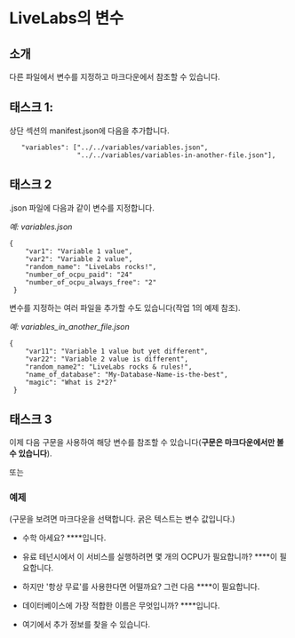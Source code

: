 # LiveLabs의 변수

## 소개

다른 파일에서 변수를 지정하고 마크다운에서 참조할 수 있습니다.

## 태스크 1:

상단 섹션의 manifest.json에 다음을 추가합니다.

       "variables": ["../../variables/variables.json",
                     "../../variables/variables-in-another-file.json"],
    

## 태스크 2

.json 파일에 다음과 같이 변수를 지정합니다.

_예: variables.json_

    {
        "var1": "Variable 1 value",
        "var2": "Variable 2 value",
        "random_name": "LiveLabs rocks!",
        "number_of_ocpu_paid": "24"
        "number_of_ocpu_always_free": "2"
     }
    

변수를 지정하는 여러 파일을 추가할 수도 있습니다(작업 1의 예제 참조).

_예: variables\_in\_another\_file.json_

    {
        "var11": "Variable 1 value but yet different",
        "var22": "Variable 2 value is different",
        "random_name2": "LiveLabs rocks & rules!",
        "name_of_database": "My-Database-Name-is-the-best",
        "magic": "What is 2*2?"
     }
    

## 태스크 3

이제 다음 구문을 사용하여 해당 변수를 참조할 수 있습니다(**구문은 마크다운에서만 볼 수 있습니다**).

[](var:var1)

또는

[](var:magic)

### 예제

(구문을 보려면 마크다운을 선택합니다. 굵은 텍스트는 변수 값입니다.)

*   수학 아세요? **[](var:magic)**입니다.
    
*   유료 테넌시에서 이 서비스를 실행하려면 몇 개의 OCPU가 필요합니까? **[](var:number_of_ocpu_paid)**이 필요합니다.
    
*   하지만 '항상 무료'를 사용한다면 어떨까요? 그런 다음 **[](var:number_of_ocpu_always_free)**이 필요합니다.
    
*   데이터베이스에 가장 적합한 이름은 무엇입니까? **[](var:name_of_database)**입니다.
    
*   여기에서 추가 정보를 찾을 수 있습니다.**[](var:doc_link)**